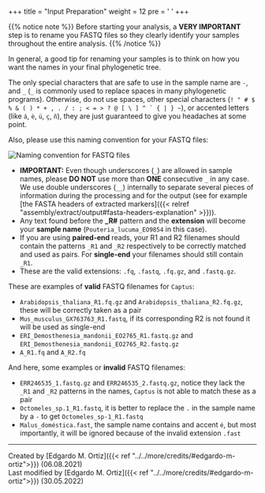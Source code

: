 +++
title = "Input Preparation"
weight = 12
pre = '<i class="fas fa-clipboard-check"></i> '
+++

{{% notice note %}}
Before starting your analysis, a <i class="fas fa-exclamation-triangle"></i> **VERY IMPORTANT** step is to rename you FASTQ files so they clearly identify your samples throughout the entire analysis.
{{% /notice %}}

In general, a good tip for renaming your samples is to think on how you want the names in your final phylogenetic tree.

The only special characters that are safe to use in the sample name are `-`, and `_` (`_` is commonly used to replace spaces in many phylogenetic programs). Otherwise, do not use spaces, other special characters (``! " # $ % & ( ) * + , . / : ; < = > ? @ [ \ ] ^ ` { | } ~``), or accented letters (like `á`, `è`, `ü`, `ç`, `ñ`), they are just guaranteed to give you headaches at some point.

Also, please use this naming convention for your FASTQ files:

![Naming convention for FASTQ files](/images/fastq.png?width=600)

- **IMPORTANT:** Even though underscores (`_`) are allowed in sample names, please **DO NOT** use more than **ONE** consecutive `_` in any case. We use double underscores (`__`) internally to separate several pieces of information during the processing and for the output (see for example [the FASTA headers of extracted markers]({{< relref "assembly/extract/output#fasta-headers-explanation" >}})).
- Any text found before the **_R#** pattern and the **extension** will become your **sample name** (`Pouteria_lucuma_EO9854` in this case).
- If you are using **paired-end** reads, your R1 and R2 filenames should contain the patterns `_R1` and `_R2` respectively to be correctly matched and used as pairs. For **single-end** your filenames should still contain `_R1`.
- These are the valid extensions: `.fq`, `.fastq`, `.fq.gz`, and `.fastq.gz`.




These are examples of **valid** FASTQ filenames for `Captus`:

- `Arabidopsis_thaliana_R1.fq.gz` and `Arabidopsis_thaliana_R2.fq.gz`, these will be correctly taken as a pair
- `Mus_musculus_GX763763_R1.fastq`, if its corresponding R2 is not found it will be used as single-end
- `ERI_Demosthenesia_mandonii_EO2765_R1.fastq.gz` and `ERI_Demosthenesia_mandonii_EO2765_R2.fastq.gz`
- `A_R1.fq` and `A_R2.fq`

And here, some examples or **invalid** FASTQ filenames:

- `ERR246535_1.fastq.gz` and `ERR246535_2.fastq.gz`, notice they lack the `_R1` and `_R2` patterns in the names, `Captus` is not able to match these as a pair
- `Octomeles_sp.1_R1.fastq`, it is better to replace the `.` in the sample name by a `-` to get `Octomeles_sp-1_R1.fastq`
- `Malus_doméstica.fast`, the sample name contains and accent `é`, but most importantly, it will be ignored because of the invalid extension `.fast`

___
Created by [Edgardo M. Ortiz]({{< ref "../../more/credits/#edgardo-m-ortiz">}}) (06.08.2021)  
Last modified by [Edgardo M. Ortiz]({{< ref "../../more/credits/#edgardo-m-ortiz">}}) (30.05.2022)
